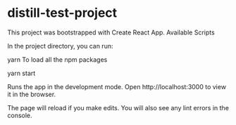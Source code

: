 # distill-test-project

This project was bootstrapped with Create React App.
Available Scripts

In the project directory, you can run:

yarn 
To load all the npm packages

yarn start

Runs the app in the development mode.
Open http://localhost:3000 to view it in the browser.

The page will reload if you make edits.
You will also see any lint errors in the console.